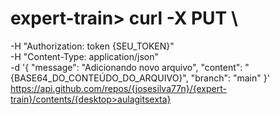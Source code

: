# expert-train> curl -X PUT \
  -H "Authorization: token {SEU_TOKEN}" \
  -H "Content-Type: application/json" \
  -d '{
    "message": "Adicionando novo arquivo",
    "content": "{BASE64_DO_CONTEÚDO_DO_ARQUIVO}",
    "branch": "main"
  }' \
  https://api.github.com/repos/{josesilva77n}/{expert-train}/contents/{desktop>aulagitsexta}
  
  
